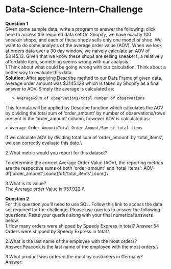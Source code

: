 # Data-Science-Intern-Challenge
**Question 1** \
Given some sample data, write a program to answer the following: click here to access the required data set
On Shopify, we have exactly 100 sneaker shops, and each of these shops sells only one model of shoe. We want to do some analysis of the average order value (AOV). When we look at orders data over a 30 day window, we naively calculate an AOV of $3145.13. Given that we know these shops are selling sneakers, a relatively affordable item, something seems wrong with our analysis.\
1.Think about what could be going wrong with our calculation. Think about a better way to evaluate this data.\
**Solution:**
After applying Describe method to our Data Frame of given data, average order amount was $3145.128 which is taken by Shopify as a final answer to AOV. Simply the average is calculated as:

       > Average=Sum of observations/total number of observations

This formula will be applied by Describe function which calculates the AOV by dividing the total sum of ‘order_amount’ by number of observations/rows present in the ‘order_amount’ column, however AOV is calculated as:

	> Average Order Amount=Total Order Amount/Sum of total items

If we calculate AOV by dividing total sum of ‘order_amount’ by ‘total_items’, we can correctly evaluate this date.\

2.What metric would you report for this dataset?

To determine the correct Average Order Value (AOV), the reporting metrics are the respective sums of both 'order_amount' and 'total_items':
AOV= df['order_amount'].sum()/df['total_items'].sum()\

3.What is its value?\
The Average order Value is 357.922.\\\\

**Question 2**\
For this question you’ll need to use SQL. Follow this link to access the data set required for the challenge. Please use queries to answer the following questions. Paste your queries along with your final numerical answers below.\
1.How many orders were shipped by Speedy Express in total?
Answer:54 Orders were shipped by Speedy Express in total.\

2.What is the last name of the employee with the most orders?\
Answer:Peacock is the last name of the employee with the most orders.\

3.What product was ordered the most by customers in Germany?\
Answer:



